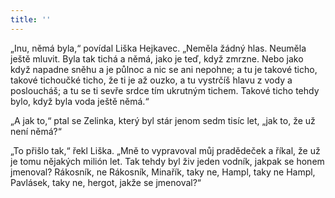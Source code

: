 ```yaml
---
title: ''
---
```


„Inu, němá byla,“ povídal Liška Hejkavec. „Neměla žádný hlas. Neuměla ještě mluvit. Byla tak tichá a němá, jako je teď, když zmrzne. Nebo jako když napadne sněhu a je půlnoc a nic se ani nepohne; a tu je takové ticho, takové tichoučké ticho, že ti je až ouzko, a tu vystrčíš hlavu z vody a posloucháš; a tu se ti sevře srdce tím ukrutným tichem. Takové ticho tehdy bylo, když byla voda ještě němá.“

„A jak to,“ ptal se Zelinka, který byl stár jenom sedm tisíc let, „jak to, že už není němá?“

„To přišlo tak,“ řekl Liška. „Mně to vypravoval můj pradědeček a říkal, že už je tomu nějakých milión let. Tak tehdy byl živ jeden vodník, jakpak se honem jmenoval? Rákosník, ne Rákosník, Minařík, taky ne, Hampl, taky ne Hampl, Pavlásek, taky ne, hergot, jakže se jmenoval?“
